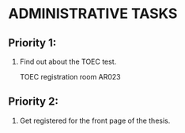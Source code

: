 ADMINISTRATIVE TASKS
===================

Priority 1:
-----------

1. Find out about the TOEC test.
    
    TOEC registration
    room AR023

Priority 2:
-----------

1. Get registered for the front page of the thesis.
